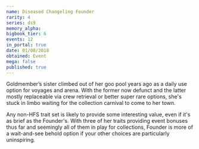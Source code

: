 ```yaml
---
name: Diseased Changeling Founder
rarity: 4
series: ds9
memory_alpha:
bigbook_tier: 6
events: 12
in_portal: true
date: 01/08/2018
obtained: Event
mega: false
published: true
---
```


Goldmember’s sister climbed out of her goo pool years ago as a daily use option for voyages and arena. With the former now defunct and the latter mostly replaceable via crew retrieval or better super rare options, she's stuck in limbo waiting for the collection carnival to come to her town.

Any non-HFS trait set is likely to provide some interesting value, even if it's as brief as the Founder's. With three of her traits providing event bonuses thus far and seemingly all of them in play for collections, Founder is more of a wait-and-see behold option if your other choices are particularly uninspiring.

